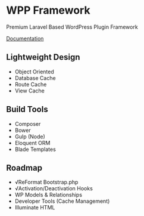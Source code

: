 # WPP Framework
Premium Laravel Based WordPress Plugin Framework


[Documentation](_docs/wpp-framework.md)

## Lightweight Design
- Object Oriented
- Database Cache
- Route Cache
- View Cache

## Build Tools
- Composer
- Bower
- Gulp (Node)
- Eloquent ORM
- Blade Templates

## Roadmap
- √ReFormat Bootstrap.php
- √Activation/Deactivation Hooks
- WP Models & Relationships
- Developer Tools (Cache Management)
- Illuminate HTML
